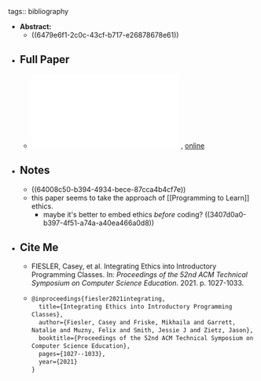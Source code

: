 tags:: bibliography

- **Abstract:**
	- ((6479e6f1-2c0c-43cf-b717-e26878678e61))
- ## Full Paper
	- ![local copy](../assets/integrating-ethics_1677757081449_0.pdf) , [online](https://dl.acm.org/doi/pdf/10.1145/3408877.3432510)
- ## Notes
	- ((64008c50-b394-4934-bece-87cca4b4cf7e))
	- this paper seems to take the approach of [[Programming to Learn]] ethics.
		- maybe it's better to embed ethics *before* coding?  ((3407d0a0-b397-4f51-a74a-a40ea466a0d8))
- ## Cite Me
	- FIESLER, Casey, et al. Integrating Ethics into Introductory Programming Classes. In: *Proceedings of the 52nd ACM Technical Symposium on Computer Science Education*. 2021. p. 1027-1033.
	- ```
	  @inproceedings{fiesler2021integrating,
	    title={Integrating Ethics into Introductory Programming Classes},
	    author={Fiesler, Casey and Friske, Mikhaila and Garrett, Natalie and Muzny, Felix and Smith, Jessie J and Zietz, Jason},
	    booktitle={Proceedings of the 52nd ACM Technical Symposium on Computer Science Education},
	    pages={1027--1033},
	    year={2021}
	  }
	  ```